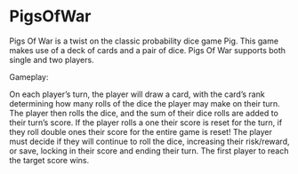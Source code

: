 # PigsOfWar
Pigs Of War is a twist on the classic probability dice game Pig. This game makes use of a deck of cards and a pair of dice. Pigs Of War supports both single and two players. 

Gameplay:

On each player’s turn, the player will draw a card, with the card’s rank determining how many rolls of the dice the player may make on their turn. The player then rolls the dice, and the sum of their dice rolls are added to their turn’s score. If the player rolls a one their score is reset for the turn, if they roll double ones their score for the entire game is reset! The player must decide if they will continue to roll the dice, increasing their risk/reward, or save, locking in their score and ending their turn. The first player to reach the target score wins.


